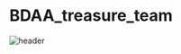 # BDAA_treasure_team
![header](https://capsule-render.vercel.app/api?type=egg&color=auto&height=300&section=header&text="BDAA_데이터_속_보물_찾기_팀_깃허브입니다~"&fontSize=100)
